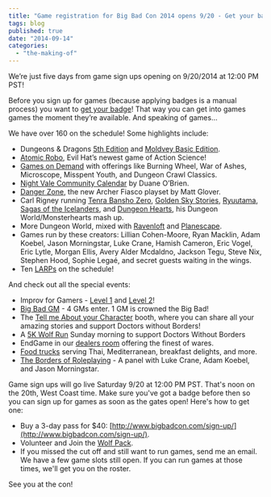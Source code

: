 ```yaml
---
title: "Game registration for Big Bad Con 2014 opens 9/20 - Get your badge today!"
tags: blog
published: true
date: "2014-09-14"
categories: 
  - "the-making-of"
---
```


We’re just five days from game sign ups opening on 9/20/2014 at 12:00 PM PST!

Before you sign up for games (because applying badges is a manual process) you want to [get your badge](http://www.bigbadcon.com/sign-up/)! That way you can get into games games the moment they’re available. And speaking of games…

We have over 160 on the schedule! Some highlights include:

- Dungeons & Dragons [5th Edition](http://www.bigbadcon.com/curious-about-5th-edition-so-is-the-wolf/) and [Moldvey Basic Edition](http://www.bigbadcon.com/events/caves-until-death/).
- [Atomic Robo](http://www.bigbadcon.com/action-science-robots-punching-more-science/), Evil Hat’s newest game of Action Science!
- [Games on Demand](http://www.bigbadcon.com/games-on-demand-how-does-it-work/) with offerings like Burning Wheel, War of Ashes, Microscope, Misspent Youth, and Dungeon Crawl Classics.
- [Night Vale Community Calendar](http://www.bigbadcon.com/events/the-night-vale-community-calendar/) by Duane O’Brien.
- [Danger Zone](http://www.bigbadcon.com/events/danger-zone/), the new Archer Fiasco playset by Matt Glover.
- Carl Rigney running [Tenra Bansho Zero](http://www.bigbadcon.com/events/heart-of-war/), [Golden Sky Stories](http://www.bigbadcon.com/events/best-friends-fornever/), [Ryuutama](http://www.bigbadcon.com/events/a-journey-with-friends/), [Sagas of the Icelanders](http://www.bigbadcon.com/events/land-of-ice-and-honor/), and [Dungeon Hearts](http://www.bigbadcon.com/events/dungeon-hearts/), his Dungeon World/Monsterhearts mash up.
- More Dungeon World, mixed with [Ravenloft](http://www.bigbadcon.com/events/castle-ravenloft/) and [Planescape](http://www.bigbadcon.com/events/murder-in-the-lower-ward/).
- Games run by these creators: Lillian Cohen-Moore, Ryan Macklin, Adam Koebel, Jason Morningstar, Luke Crane, Hamish Cameron, Eric Vogel, Eric Lytle, Morgan Ellis, Avery Alder Mcdaldno, Jackson Tegu, Steve Nix, Stephen Hood, Sophie Legaé, and secret guests waiting in the wings.
- Ten [LARPs](http://www.bigbadcon.com/events/categories/larp/) on the schedule!

And check out all the special events:

- Improv for Gamers - [Level 1](http://www.bigbadcon.com/events/improv-for-gamers-level-1/) and [Level 2](http://www.bigbadcon.com/events/improv-for-gamers-level-2/)!
- [Big Bad GM](http://www.bigbadcon.com/events/big-bad-gm-2014/) - 4 GMs enter. 1 GM is crowned the Big Bad!
- The [Tell me About your Character](http://www.bigbadcon.com/tell-me-about-your-character/) booth, where you can share all your amazing stories and support Doctors without Borders!
- A [5K Wolf Run](https://www.crowdrise.com/wolfchase2014/) Sunday morning to support Doctors Without Borders
- EndGame in our [dealers room](http://www.bigbadcon.com/dealers/) offering the finest of wares.
- [Food trucks](http://www.bigbadcon.com/feeding-the-wolf-and-you/) serving Thai, Mediterranean, breakfast delights, and more.
- [The Borders of Roleplaying](http://www.bigbadcon.com/events/the-borders-of-roleplaying/) - A panel with Luke Crane, Adam Koebel, and Jason Morningstar.

Game sign ups will go live Saturday 9/20 at 12:00 PM PST. That's noon on the 20th, West Coast time. Make sure you've got a badge before then so you can sign up for games as soon as the gates open! Here's how to get one:

- Buy a 3-day pass for $40: [http://www.bigbadcon.com/sign-up/](http://www.bigbadcon.com/sign-up/).
- Volunteer and Join the [Wolf Pack](http://www.bigbadcon.com/volunteer/join-the-wolf-pack/).
- If you missed the cut off and still want to run games, send me an email. We have a few game slots still open. If you can run games at those times, we'll get you on the roster.

See you at the con!
